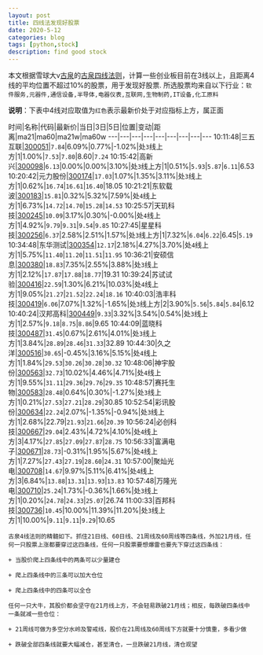 ```yaml
---
layout: post
title: 四线法发现好股票
date: 2020-5-12
categories: blog
tags: [python,stock]
description: find good stock
---
```



本文根据雪球大v[古泉](https://xueqiu.com/u/7148646888)的[古泉四线法则](https://xueqiu.com/7148646888/130498192)，计算一些创业板目前在3线以上，且距离4线的平均位置不超过10%的股票，用于发现好股票.
所选股票均来自以下行业：`软件服务,元器件,通信设备,半导体,电器仪表,互联网,生物制药,IT设备,化工原料`

**说明**：下表中4线对应取值为`红色`表示最新价处于对应指标上方，属正面


时间|名称|代码|最新价|当日|3日|5日|位置|变动|距离|ma21|ma60|ma21w|ma60w
---|---|---|---|---|---|---|---|---
10:11:48|三五互联|[300051](https://xueqiu.com/S/SZ300051)|`7.84`|6.09%|0.77%|-1.02%|处`3`线上方|1|1.00%|`7.53`|`7.80`|8.60|`7.24`
10:15:42|高新兴|[300098](https://xueqiu.com/S/SZ300098)|`6.13`|0.00%|0.00%|3.10%|处`3`线上方|1|0.51%|`5.93`|`5.87`|`6.11`|6.53
10:20:42|元力股份|[300174](https://xueqiu.com/S/SZ300174)|`17.03`|1.07%|1.35%|3.11%|处`3`线上方|1|0.62%|`16.74`|`16.61`|`16.40`|18.05
10:21:21|东软载波|[300183](https://xueqiu.com/S/SZ300183)|`15.81`|0.32%|5.32%|7.59%|处`4`线上方|1|6.73%|`14.72`|`14.70`|`15.28`|`14.53`
10:25:57|天玑科技|[300245](https://xueqiu.com/S/SZ300245)|`10.09`|3.17%|0.30%|-0.00%|处`4`线上方|1|4.92%|`9.79`|`9.31`|`9.54`|`9.85`
10:27:45|星星科技|[300256](https://xueqiu.com/S/SZ300256)|`6.37`|2.58%|2.51%|1.57%|处`3`线上方|1|7.32%|`6.04`|`6.22`|6.45|`5.19`
10:34:48|东华测试|[300354](https://xueqiu.com/S/SZ300354)|`12.17`|2.18%|4.27%|3.70%|处`4`线上方|1|5.75%|`11.40`|`11.20`|`11.51`|`11.95`
10:36:21|安硕信息|[300380](https://xueqiu.com/S/SZ300380)|`18.83`|7.35%|2.55%|3.88%|处`3`线上方|1|2.12%|`17.87`|`17.88`|`18.77`|19.31
10:39:24|苏试试验|[300416](https://xueqiu.com/S/SZ300416)|`22.59`|1.30%|6.21%|10.03%|处`4`线上方|1|9.05%|`21.27`|`21.52`|`22.24`|`18.16`
10:40:03|浩丰科技|[300419](https://xueqiu.com/S/SZ300419)|`6.06`|7.07%|1.32%|-1.65%|处`3`线上方|2|3.90%|`5.56`|`5.84`|`5.84`|6.12
10:40:24|汉邦高科|[300449](https://xueqiu.com/S/SZ300449)|`9.33`|3.32%|3.54%|0.54%|处`3`线上方|1|2.57%|`9.18`|`8.75`|`8.86`|9.65
10:44:09|蓝晓科技|[300487](https://xueqiu.com/S/SZ300487)|`31.45`|0.67%|2.61%|4.01%|处`3`线上方|1|3.84%|`28.89`|`28.46`|`31.33`|32.89
10:44:30|久之洋|[300516](https://xueqiu.com/S/SZ300516)|`30.65`|-0.45%|3.16%|5.15%|处`4`线上方|1|1.84%|`29.53`|`30.26`|`30.28`|`30.32`
10:48:06|神宇股份|[300563](https://xueqiu.com/S/SZ300563)|`32.73`|10.02%|4.46%|4.71%|处`4`线上方|1|9.55%|`31.11`|`29.36`|`29.76`|`29.35`
10:48:57|赛托生物|[300583](https://xueqiu.com/S/SZ300583)|`28.48`|0.64%|0.30%|-1.27%|处`3`线上方|1|0.21%|`27.53`|`27.21`|`28.29`|30.85
10:52:54|彩讯股份|[300634](https://xueqiu.com/S/SZ300634)|`22.24`|2.07%|-1.35%|-0.94%|处`3`线上方|1|2.68%|22.79|`21.93`|`21.66`|`20.39`
10:56:24|必创科技|[300667](https://xueqiu.com/S/SZ300667)|`29.04`|2.43%|4.72%|4.10%|处`4`线上方|3|4.17%|`27.85`|`27.09`|`27.87`|`28.75`
10:56:33|富满电子|[300671](https://xueqiu.com/S/SZ300671)|`28.73`|-0.31%|1.95%|5.67%|处`4`线上方|1|7.27%|`27.43`|`27.19`|`28.60`|`24.31`
10:57:00|聚灿光电|[300708](https://xueqiu.com/S/SZ300708)|`14.67`|9.97%|5.11%|6.41%|处`4`线上方|3|6.84%|`13.88`|`13.31`|`13.93`|`13.83`
10:57:48|万隆光电|[300710](https://xueqiu.com/S/SZ300710)|`25.24`|1.73%|-0.36%|1.66%|处`3`线上方|1|0.20%|`24.78`|`24.33`|`25.07`|26.74
11:00:33|百邦科技|[300736](https://xueqiu.com/S/SZ300736)|`10.45`|10.00%|11.39%|11.20%|处`3`线上方|1|10.00%|`9.11`|`9.11`|`9.29`|10.65

```
古泉4线法则的精髓如下。抓住21日线、60日线、21周线及60周线等四条线，外加21月线，任何一只股票上涨都要穿过这四条线，任何一只股票要想爆雷也要先下穿过这四条线：

+ 当股价爬上四条线中的两条可以少量建仓

+ 爬上四条线中的三条可以加大仓位

+ 爬上四条线中的四条可以全仓

任何一只大牛，其股价都会坚守在21月线上方，不会轻易跌破21月线；相反，每跌破四条线中一条就减一些仓位：

+ 21周线可做为多空分水岭及警戒线，股价在21周线及60周线下方就要十分慎重，多看少做

+ 跌破全部四条线就要大幅减仓，甚至清仓，一旦跌破21月线，清仓观望
```
